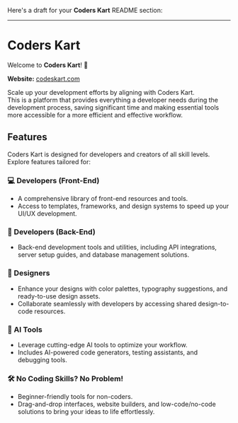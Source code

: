Here's a draft for your **Coders Kart** README section:

---

# Coders Kart  

Welcome to **Coders Kart**! 🚀  

**Website:** [codeskart.com](https://codeskart.com)  

Scale up your development efforts by aligning with Coders Kart.  
This is a platform that provides everything a developer needs during the development process, saving significant time and making essential tools more accessible for a more efficient and effective workflow.  

## Features  

Coders Kart is designed for developers and creators of all skill levels. Explore features tailored for:  

### 💻 Developers (Front-End)  
- A comprehensive library of front-end resources and tools.  
- Access to templates, frameworks, and design systems to speed up your UI/UX development.  

### 🔧 Developers (Back-End)  
- Back-end development tools and utilities, including API integrations, server setup guides, and database management solutions.  

### 🎨 Designers  
- Enhance your designs with color palettes, typography suggestions, and ready-to-use design assets.  
- Collaborate seamlessly with developers by accessing shared design-to-code resources.  

### 🤖 AI Tools  
- Leverage cutting-edge AI tools to optimize your workflow.  
- Includes AI-powered code generators, testing assistants, and debugging tools.  

### 🛠️ No Coding Skills? No Problem!  
- Beginner-friendly tools for non-coders.  
- Drag-and-drop interfaces, website builders, and low-code/no-code solutions to bring your ideas to life effortlessly.
